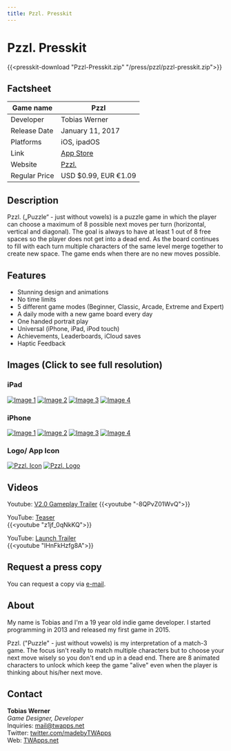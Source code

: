 ```yaml
---
title: Pzzl. Presskit
---
```


# Pzzl. Presskit

{{<presskit-download "Pzzl-Presskit.zip" "/press/pzzl/pzzl-presskit.zip">}}

## Factsheet

| Game name    | Pzzl |
| -------- | ------- |
| Developer  | Tobias Werner    |
| Release Date | January 11, 2017     |
| Platforms    | iOS, ipadOS    |
| Link | [App Store](https://itunes.apple.com/us/app/pzzl./id1042403293) |
| Website | [Pzzl.](https://www.twapps.net/game/pzzl/) |
| Regular Price | USD $0.99, EUR €1.09 |

## Description

Pzzl. („Puzzle“ - just without vowels) is a puzzle game in which the player can choose a maximum of 8 possible next moves per turn (horizontal, vertical and diagonal). The goal is always to have at least 1 out of 8 free spaces so the player does not get into a dead end. As the board continues to fill with each turn multiple characters of the same level merge together to create new space. The game ends when there are no new moves possible.

## Features

- Stunning design and animations
- No time limits
- 5 different game modes (Beginner, Classic, Arcade, Extreme and Expert)
- A daily mode with a new game board every day
- One handed portrait play
- Universal (iPhone, iPad, iPod touch)
- Achievements, Leaderboards, iCloud saves
- Haptic Feedback


## Images (Click to see full resolution)

### iPad

[![Image 1](/press/pzzl/ipad_1-small.png)](/press/pzzl/ipad_1.png)
[![Image 2](/press/pzzl/ipad_2-small.png)](/press/pzzl/ipad_2.png)
[![Image 3](/press/pzzl/ipad_3-small.png)](/press/pzzl/ipad_3.png)
[![Image 4](/press/pzzl/ipad_4-small.png)](/press/pzzl/ipad_4.png)

### iPhone

[![Image 1](/press/pzzl/iphone_1-small.png)](/press/pzzl/iphone_1.png)
[![Image 2](/press/pzzl/iphone_2-small.png)](/press/pzzl/iphone_2.png)
[![Image 3](/press/pzzl/iphone_3-small.png)](/press/pzzl/iphone_3.png)
[![Image 4](/press/pzzl/iphone_4-small.png)](/press/pzzl/iphone_4.png)

### Logo/ App Icon

[![Pzzl. Icon](/press/pzzl/logo-small.png)](/press/pzzl/logo.png)
[![Pzzl. Logo](/press/pzzl/icon-small.png)](/press/pzzl/icon.png)

## Videos

Youtube: [V2.0 Gameplay Trailer](https://youtu.be/-8QPvZ01WvQ)
{{<youtube "-8QPvZ01WvQ">}}

YouTube: [Teaser](https://youtu.be/z1jf_0qNkKQ)  
{{<youtube "z1jf_0qNkKQ">}}

YouTube: [Launch Trailer](https://youtu.be/IHnFkHzfg8A)  
{{<youtube "IHnFkHzfg8A">}}

## Request a press copy

You can request a copy via [e-mail](mailto:mail@twapps.net).

## About

My name is Tobias and I'm a 19 year old indie game developer. I started programming in 2013 and released my first game in 2015.

Pzzl. ("Puzzle" - just without vowels) is my interpretation of a match-3 game. The focus isn't really to match multiple characters but to choose your next move wisely so you don't end up in a dead end. There are 8 animated characters to unlock which keep the game "alive" even when the player is thinking about his/her next move.

## Contact

**Tobias Werner**  
*Game Designer, Developer*  
Inquiries: [mail@twapps.net](mailto:mail@twapps.net)  
Twitter: [twitter.com/madebyTWApps](https://twitter.com/madebyTWApps)  
Web: [TWApps.net](https://www.twapps.net/)
